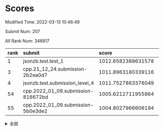 # Scores

Modified Time: 2022-03-13 10:46:49

Submit Num: 207

All Rank Num: 346817

| rank |               submit               |       score        |       sigma        | pk_num |
| :--- | :--------------------------------- | :----------------- | :----------------- | :----- |
| 1    | jsonzb.test.test_1                 | 1012.6582389631578 | 0.7938007606002537 | 6698   |
| 3    | cpp.21_12_24.submission-2b2ea0d7   | 1011.8963180339116 | 0.7724419602003433 | 6697   |
| 4    | jsonzb.test.submission_level_4     | 1011.7527863376049 | 0.7919493014215889 | 6702   |
| 54   | cpp.2022_01_09.submission-816672bd | 1005.6212711955864 | 0.7165042459556289 | 6705   |
| 55   | cpp.2022_01_09.submission-5b0e3de2 | 1004.8027966606194 | 0.7259016496266284 | 6704   |


<details>
<summary>全部</summary>

| rank |                 submit                 |       score        |       sigma        | pk_num |
| :--- | :------------------------------------- | :----------------- | :----------------- | :----- |
| 1    | jsonzb.test.test_1                     | 1012.6582389631578 | 0.7938007606002537 | 6698   |
| 2    | gobigger.level_3.submission_level_3_20 | 1012.1892058908097 | 0.8068242276162104 | 6700   |
| 3    | cpp.21_12_24.submission-2b2ea0d7       | 1011.8963180339116 | 0.7724419602003433 | 6697   |
| 4    | jsonzb.test.submission_level_4         | 1011.7527863376049 | 0.7919493014215889 | 6702   |
| 5    | gobigger.level_3.submission_level_3_27 | 1011.50486715849   | 0.7813928082356943 | 6707   |
| 6    | gobigger.level_3.submission_level_3_16 | 1011.3931186220249 | 0.7556699833080734 | 6710   |
| 7    | gobigger.level_3.submission_level_3_6  | 1011.2983007018237 | 0.779529287776551  | 6706   |
| 8    | gobigger.level_3.submission_level_3_15 | 1011.217910362647  | 0.7686365574978434 | 6702   |
| 9    | gobigger.level_3.submission_level_3_34 | 1011.1813458797043 | 0.7915282979411126 | 6705   |
| 10   | gobigger.level_3.submission_level_3_36 | 1011.0563568562276 | 0.7793065780089583 | 6702   |
| 11   | gobigger.level_3.submission_level_3_9  | 1011.0096467124313 | 0.7657958661420442 | 6701   |
| 12   | gobigger.level_3.submission_level_3_4  | 1010.837622627265  | 0.7667874812522383 | 6708   |
| 13   | gobigger.level_3.submission_level_3_19 | 1010.7949146570849 | 0.7795621840277241 | 6701   |
| 14   | gobigger.level_3.submission_level_3_29 | 1010.7179690218281 | 0.7593299679740924 | 6705   |
| 15   | gobigger.level_3.submission_level_3_39 | 1010.6868040557594 | 0.7641137471295294 | 6702   |
| 16   | gobigger.level_3.submission_level_3_24 | 1010.5299681411334 | 0.7517454803982273 | 6704   |
| 17   | gobigger.level_3.submission_level_3_21 | 1010.4262508781666 | 0.7689269832691986 | 6701   |
| 18   | gobigger.level_3.submission_level_3_42 | 1010.3938614260272 | 0.7773660613697484 | 6705   |
| 19   | gobigger.level_3.submission_level_3_0  | 1010.3601259788527 | 0.7506398557089368 | 6705   |
| 20   | gobigger.level_3.submission_level_3_47 | 1010.3517432757213 | 0.7706144696499085 | 6698   |
| 21   | gobigger.level_3.submission_level_3_43 | 1010.2572334878517 | 0.7489782717631003 | 6706   |
| 22   | gobigger.level_3.submission_level_3_45 | 1010.2237809792404 | 0.7553307225366533 | 6703   |
| 23   | gobigger.level_3.submission_level_3_22 | 1010.1137639556557 | 0.7360809789397728 | 6697   |
| 24   | gobigger.level_3.submission_level_3_38 | 1010.0984804441804 | 0.7512222884060611 | 6701   |
| 25   | gobigger.level_3.submission_level_3_30 | 1010.0736761549232 | 0.7526372516782271 | 6700   |
| 26   | gobigger.level_3.submission_level_3_11 | 1010.0187715037085 | 0.7352222605970168 | 6704   |
| 27   | gobigger.level_3.submission_level_3_44 | 1010.0182564358768 | 0.7564914519178751 | 6698   |
| 28   | gobigger.level_3.submission_level_3_33 | 1009.9998899121701 | 0.7577004974267408 | 6704   |
| 29   | gobigger.level_3.submission_level_3_46 | 1009.8452199744521 | 0.7364616814070712 | 6706   |
| 30   | gobigger.level_3.submission_level_3_1  | 1009.8151117301766 | 0.7313781259601156 | 6702   |
| 31   | gobigger.level_3.submission_level_3_37 | 1009.8125488112961 | 0.7509715402279534 | 6700   |
| 32   | gobigger.level_3.submission_level_3_35 | 1009.7809670240887 | 0.7444878180948515 | 6699   |
| 33   | gobigger.level_3.submission_level_3_48 | 1009.6977509464947 | 0.7551234266316136 | 6701   |
| 34   | gobigger.level_3.submission_level_3_25 | 1009.5673772558622 | 0.7575255395450328 | 6704   |
| 35   | gobigger.level_3.submission_level_3_12 | 1009.5389215613401 | 0.7437716180454144 | 6700   |
| 36   | gobigger.level_3.submission_level_3_28 | 1009.5096864525716 | 0.756492433473223  | 6703   |
| 37   | gobigger.level_3.submission_level_3_26 | 1009.4826807260745 | 0.7531693193984962 | 6703   |
| 38   | gobigger.level_3.submission_level_3_2  | 1009.4730211625202 | 0.7513154033505092 | 6702   |
| 39   | gobigger.level_3.submission_level_3_32 | 1009.4327478613795 | 0.7620162978287638 | 6701   |
| 40   | gobigger.level_3.submission_level_3_8  | 1009.4111599747298 | 0.7723441513513508 | 6702   |
| 41   | gobigger.level_3.submission_level_3_41 | 1009.3978313809198 | 0.7641636476066614 | 6701   |
| 42   | gobigger.level_3.submission_level_3_3  | 1009.3810278946839 | 0.7528809564745784 | 6702   |
| 43   | gobigger.level_3.submission_level_3_49 | 1009.3596126659043 | 0.7388022385751217 | 6703   |
| 44   | gobigger.level_3.submission_level_3_31 | 1009.300281033389  | 0.7452793904321952 | 6700   |
| 45   | gobigger.level_3.submission_level_3_7  | 1009.2297091776733 | 0.7271808240341698 | 6700   |
| 46   | gobigger.level_3.submission_level_3_10 | 1009.2115495271994 | 0.747086339656082  | 6701   |
| 47   | gobigger.level_3.submission_level_3_18 | 1009.1351446609175 | 0.7344083860499687 | 6704   |
| 48   | gobigger.level_3.submission_level_3_40 | 1009.1173206497208 | 0.7328578701396173 | 6700   |
| 49   | gobigger.level_3.submission_level_3_23 | 1009.0386135433451 | 0.7497485263015248 | 6706   |
| 50   | gobigger.level_3.submission_level_3_13 | 1008.9763293553126 | 0.7523799093179705 | 6701   |
| 51   | gobigger.level_3.submission_level_3_14 | 1008.6009963280761 | 0.7616132237846609 | 6703   |
| 52   | gobigger.level_3.submission_level_3_17 | 1008.1705649755747 | 0.7479324313938418 | 6702   |
| 53   | gobigger.level_3.submission_level_3_5  | 1008.0102041262943 | 0.7618947265418808 | 6696   |
| 54   | cpp.2022_01_09.submission-816672bd     | 1005.6212711955864 | 0.7165042459556289 | 6705   |
| 55   | cpp.2022_01_09.submission-5b0e3de2     | 1004.8027966606194 | 0.7259016496266284 | 6704   |
| 56   | gobigger.level_1.submission_level_1_0  | 1004.7857761611886 | 0.7194075027845017 | 6698   |
| 57   | gobigger.level_1.submission_level_1_49 | 1004.5285133467607 | 0.7172344068828619 | 6694   |
| 58   | gobigger.level_1.submission_level_1_7  | 1004.3858679518287 | 0.7260900224547314 | 6705   |
| 59   | gobigger.level_1.submission_level_1_26 | 1004.2456410788924 | 0.7147714495113847 | 6705   |
| 60   | gobigger.level_1.submission_level_1_1  | 1004.2344497526838 | 0.7273686785858007 | 6704   |
| 61   | gobigger.level_1.submission_level_1_41 | 1004.2224844849693 | 0.7286517444577157 | 6697   |
| 62   | gobigger.level_1.submission_level_1_18 | 1004.1706902016638 | 0.7230401618583016 | 6701   |
| 63   | gobigger.level_1.submission_level_1_8  | 1004.1228356581803 | 0.7212744768852444 | 6694   |
| 64   | gobigger.level_1.submission_level_1_34 | 1004.1123066803732 | 0.7231960413594276 | 6700   |
| 65   | gobigger.level_1.submission_level_1_40 | 1004.1086824195206 | 0.7216782531420215 | 6705   |
| 66   | gobigger.level_1.submission_level_1_36 | 1004.1085139871394 | 0.7218244661794102 | 6704   |
| 67   | gobigger.level_1.submission_level_1_20 | 1003.7616517914257 | 0.7047423768717842 | 6701   |
| 68   | gobigger.level_1.submission_level_1_43 | 1003.7476474955798 | 0.7117492596882122 | 6699   |
| 69   | gobigger.level_1.submission_level_1_11 | 1003.7471408681379 | 0.7138836355432101 | 6701   |
| 70   | gobigger.level_1.submission_level_1_21 | 1003.6831018455633 | 0.727847979863464  | 6703   |
| 71   | gobigger.level_1.submission_level_1_15 | 1003.6193863434829 | 0.7197527015204236 | 6698   |
| 72   | gobigger.level_1.submission_level_1_19 | 1003.5351144757221 | 0.7115452172612977 | 6705   |
| 73   | gobigger.level_1.submission_level_1_33 | 1003.4993055099478 | 0.7061518039247053 | 6703   |
| 74   | gobigger.level_1.submission_level_1_23 | 1003.4848701034498 | 0.7159055055619634 | 6703   |
| 75   | gobigger.level_1.submission_level_1_45 | 1003.4458924910799 | 0.7199174886950503 | 6700   |
| 76   | gobigger.level_1.submission_level_1_29 | 1003.3839377379358 | 0.7235444312977928 | 6699   |
| 77   | gobigger.level_1.submission_level_1_16 | 1003.3594205882869 | 0.7144394263015326 | 6705   |
| 78   | gobigger.level_1.submission_level_1_46 | 1003.3593484086807 | 0.7237855606067481 | 6697   |
| 79   | gobigger.level_1.submission_level_1_39 | 1003.3308345090413 | 0.7246850675371157 | 6702   |
| 80   | gobigger.level_1.submission_level_1_4  | 1003.3170582474573 | 0.7111244364521205 | 6700   |
| 81   | gobigger.level_1.submission_level_1_48 | 1003.2794676224797 | 0.7159394327878362 | 6708   |
| 82   | gobigger.level_1.submission_level_1_24 | 1003.2087028915142 | 0.7177501369786797 | 6698   |
| 83   | gobigger.level_1.submission_level_1_9  | 1003.1868969636039 | 0.717092406596672  | 6700   |
| 84   | gobigger.level_1.submission_level_1_6  | 1003.1473441270995 | 0.7118419343010229 | 6703   |
| 85   | gobigger.level_1.submission_level_1_17 | 1003.125841563378  | 0.71857237240231   | 6705   |
| 86   | gobigger.level_1.submission_level_1_22 | 1003.1050502505141 | 0.710428803256106  | 6702   |
| 87   | gobigger.level_1.submission_level_1_12 | 1003.0952923671512 | 0.7183258267819164 | 6701   |
| 88   | gobigger.level_1.submission_level_1_35 | 1003.0830490417286 | 0.7245005669319649 | 6706   |
| 89   | gobigger.level_1.submission_level_1_42 | 1003.0638084135148 | 0.7231077448757594 | 6702   |
| 90   | gobigger.level_1.submission_level_1_28 | 1003.0489863459848 | 0.7176859583780936 | 6703   |
| 91   | gobigger.level_1.submission_level_1_5  | 1003.0288540558631 | 0.7211002943062566 | 6704   |
| 92   | gobigger.level_1.submission_level_1_32 | 1002.9498575114594 | 0.7114694881894584 | 6701   |
| 93   | gobigger.level_1.submission_level_1_2  | 1002.9097275294558 | 0.7163749181203393 | 6702   |
| 94   | gobigger.level_1.submission_level_1_27 | 1002.908451772507  | 0.7201753100608688 | 6701   |
| 95   | gobigger.level_1.submission_level_1_31 | 1002.8210610867756 | 0.7105983414352504 | 6697   |
| 96   | gobigger.level_1.submission_level_1_47 | 1002.7631636518149 | 0.7159235763649439 | 6700   |
| 97   | gobigger.level_1.submission_level_1_44 | 1002.7167205800599 | 0.724029387146418  | 6700   |
| 98   | gobigger.level_1.submission_level_1_13 | 1002.6572449728515 | 0.7131080861201574 | 6697   |
| 99   | gobigger.level_1.submission_level_1_10 | 1002.4612423802903 | 0.7168253825722901 | 6701   |
| 100  | gobigger.level_1.submission_level_1_3  | 1002.4523630804284 | 0.7140247136487616 | 6702   |
| 101  | gobigger.level_1.submission_level_1_38 | 1002.3427067763579 | 0.7088384779670764 | 6698   |
| 102  | gobigger.level_1.submission_level_1_37 | 1002.2918957916991 | 0.712232184047901  | 6699   |
| 103  | gobigger.level_1.submission_level_1_25 | 1002.1995625212579 | 0.7093713084596884 | 6704   |
| 104  | gobigger.level_1.submission_level_1_30 | 1001.8429052274674 | 0.7139074765457121 | 6705   |
| 105  | gobigger.level_1.submission_level_1_14 | 1001.5575758417177 | 0.7102095710527305 | 6703   |
| 106  | gobigger.random.submission_random_18   | 997.2805309829233  | 0.7006972945090058 | 6701   |
| 107  | gobigger.random.submission_random_38   | 997.126825186967   | 0.7062488324554015 | 6703   |
| 108  | gobigger.random.submission_random_47   | 996.9343153136732  | 0.7215164273436991 | 6698   |
| 109  | gobigger.random.submission_random_6    | 996.8631411224619  | 0.7179243772605133 | 6701   |
| 110  | gobigger.random.submission_random_40   | 996.8598757407802  | 0.7049086854954677 | 6699   |
| 111  | gobigger.random.submission_random_25   | 996.8454387056914  | 0.7161837405495803 | 6703   |
| 112  | gobigger.random.submission_random_29   | 996.8202858467896  | 0.7210850845113865 | 6706   |
| 113  | gobigger.random.submission_random_15   | 996.7433325689462  | 0.7141053817323427 | 6699   |
| 114  | gobigger.random.submission_random_49   | 996.6486125299664  | 0.7015710647067521 | 6698   |
| 115  | gobigger.random.submission_random_37   | 996.6452515830165  | 0.7036521152400818 | 6702   |
| 116  | gobigger.random.submission_random_5    | 996.6392971963452  | 0.7087725264429628 | 6702   |
| 117  | gobigger.random.submission_random_10   | 996.5426170694469  | 0.7022817764881677 | 6699   |
| 118  | gobigger.random.submission_random_14   | 996.5114669478888  | 0.6967057756309839 | 6699   |
| 119  | gobigger.random.submission_random_45   | 996.4617154737308  | 0.708742308989215  | 6705   |
| 120  | gobigger.random.submission_random_9    | 996.4367134714503  | 0.702390812479966  | 6703   |
| 121  | gobigger.random.submission_random_23   | 996.3966375915741  | 0.7151655667497114 | 6701   |
| 122  | gobigger.random.submission_random_27   | 996.3920094473666  | 0.7085557907249308 | 6705   |
| 123  | gobigger.random.submission_random_0    | 996.2931194105879  | 0.7070658116331667 | 6703   |
| 124  | gobigger.random.submission_random_41   | 996.2657896050646  | 0.7186021680943622 | 6702   |
| 125  | gobigger.random.submission_random_11   | 996.251659833259   | 0.7033775876059533 | 6698   |
| 126  | gobigger.random.submission_random_2    | 996.2151783015764  | 0.7074278292826714 | 6711   |
| 127  | gobigger.random.submission_random_44   | 996.1242361018557  | 0.700342938447505  | 6700   |
| 128  | gobigger.random.submission_random_28   | 996.0132617740841  | 0.6978151574687854 | 6700   |
| 129  | gobigger.random.submission_random_43   | 995.994919546049   | 0.7030996603786355 | 6703   |
| 130  | gobigger.random.submission_random_30   | 995.9920125048731  | 0.705575774640939  | 6704   |
| 131  | gobigger.random.submission_random_17   | 995.9784853012088  | 0.710570837817421  | 6696   |
| 132  | gobigger.random.submission_random_32   | 995.9579809651067  | 0.6983604105530742 | 6709   |
| 133  | gobigger.random.submission_random_42   | 995.9079644669181  | 0.7126789679913926 | 6699   |
| 134  | gobigger.random.submission_random_12   | 995.9021397898724  | 0.7054957448167294 | 6706   |
| 135  | gobigger.random.submission_random_31   | 995.8853018758512  | 0.7138530052173581 | 6695   |
| 136  | gobigger.random.submission_random_39   | 995.8464009913469  | 0.7172171903237629 | 6705   |
| 137  | gobigger.random.submission_random_3    | 995.78674790905    | 0.7060661253242384 | 6701   |
| 138  | gobigger.random.submission_random_35   | 995.7838660167417  | 0.7113100214845706 | 6699   |
| 139  | gobigger.random.submission_random_21   | 995.7307142123021  | 0.7307347861229594 | 6702   |
| 140  | gobigger.random.submission_random_26   | 995.6164004820961  | 0.7117650962007604 | 6704   |
| 141  | gobigger.random.submission_random_1    | 995.613169703966   | 0.7081526019191107 | 6695   |
| 142  | gobigger.random.submission_random_48   | 995.5385130027312  | 0.7145274220277907 | 6705   |
| 143  | gobigger.random.submission_random_19   | 995.5248076732001  | 0.7077731930553752 | 6696   |
| 144  | gobigger.random.submission_random_24   | 995.5103958040696  | 0.7110964176186291 | 6705   |
| 145  | gobigger.random.submission_random_20   | 995.4141887434595  | 0.7185128190292491 | 6707   |
| 146  | gobigger.random.submission_random_4    | 995.3965098470663  | 0.7156321650791109 | 6704   |
| 147  | gobigger.random.submission_random_33   | 995.339870227172   | 0.7096334968824518 | 6703   |
| 148  | gobigger.random.submission_random_36   | 995.3255548622299  | 0.7135747011616943 | 6705   |
| 149  | gobigger.random.submission_random_22   | 995.1727052039262  | 0.7156079013983198 | 6702   |
| 150  | gobigger.random.submission_random_16   | 995.067886533484   | 0.7084448123024427 | 6702   |
| 151  | gobigger.random.submission_random_7    | 995.0661034275782  | 0.7128911496865604 | 6700   |
| 152  | gobigger.random.submission_random_34   | 995.0468850519153  | 0.6988020729510163 | 6699   |
| 153  | gobigger.random.submission_random_8    | 994.9543103569869  | 0.7248171279122478 | 6704   |
| 154  | gobigger.random.submission_random_46   | 994.7121556935953  | 0.7128305388540606 | 6702   |
| 155  | gobigger.random.submission_random_13   | 994.5255116281356  | 0.7194518803008693 | 6702   |
| 156  | gobigger.level_2.submission_level_2_46 | 994.0607963751597  | 0.747452474857131  | 6707   |
| 157  | gobigger.level_2.submission_level_2_17 | 993.9654151963741  | 0.7257336762607951 | 6704   |
| 158  | gobigger.level_2.submission_level_2_4  | 993.924036115666   | 0.7367388400867713 | 6702   |
| 159  | gobigger.level_2.submission_level_2_10 | 993.708090813076   | 0.7298042504051736 | 6699   |
| 160  | gobigger.level_2.submission_level_2_21 | 993.6469526022776  | 0.7358409841701515 | 6702   |
| 161  | gobigger.level_2.submission_level_2_32 | 993.0961888512815  | 0.7447794903620905 | 6699   |
| 162  | gobigger.level_2.submission_level_2_40 | 993.0757198628919  | 0.7489670792659963 | 6699   |
| 163  | gobigger.level_2.submission_level_2_16 | 993.0616466610242  | 0.7382129343816053 | 6708   |
| 164  | gobigger.level_2.submission_level_2_48 | 992.9684563090582  | 0.7273744866566176 | 6705   |
| 165  | gobigger.level_2.submission_level_2_26 | 992.9060807914477  | 0.7483708779509785 | 6702   |
| 166  | gobigger.level_2.submission_level_2_9  | 992.7558789949551  | 0.7385929182302242 | 6701   |
| 167  | gobigger.level_2.submission_level_2_43 | 992.6731124743882  | 0.7304169480279133 | 6703   |
| 168  | gobigger.level_2.submission_level_2_34 | 992.6123744963547  | 0.7456981978478529 | 6702   |
| 169  | gobigger.level_2.submission_level_2_25 | 992.5643435516018  | 0.7290498050198552 | 6706   |
| 170  | gobigger.level_2.submission_level_2_14 | 992.5633599035954  | 0.7388773581887522 | 6707   |
| 171  | gobigger.level_2.submission_level_2_38 | 992.5510030208891  | 0.7339151657964207 | 6699   |
| 172  | gobigger.level_2.submission_level_2_41 | 992.5018590559714  | 0.7467418380890901 | 6705   |
| 173  | gobigger.level_2.submission_level_2_47 | 992.4485789881695  | 0.7455116878289205 | 6699   |
| 174  | gobigger.level_2.submission_level_2_37 | 992.4192828434769  | 0.7423648920473469 | 6707   |
| 175  | gobigger.level_2.submission_level_2_45 | 992.4192039358965  | 0.7536535807962106 | 6702   |
| 176  | gobigger.level_2.submission_level_2_35 | 992.3909377047406  | 0.7452723496409112 | 6702   |
| 177  | gobigger.level_2.submission_level_2_31 | 992.3436953509323  | 0.7390924504306342 | 6694   |
| 178  | gobigger.level_2.submission_level_2_23 | 992.2700170150498  | 0.7575085682910824 | 6701   |
| 179  | gobigger.level_2.submission_level_2_28 | 992.249381113565   | 0.7314973406656574 | 6703   |
| 180  | gobigger.level_2.submission_level_2_8  | 992.180195867571   | 0.7312803177723675 | 6706   |
| 181  | gobigger.level_2.submission_level_2_2  | 992.1519785865892  | 0.7261845626951944 | 6700   |
| 182  | gobigger.level_2.submission_level_2_49 | 992.1200753373344  | 0.7377514583633535 | 6704   |
| 183  | gobigger.level_2.submission_level_2_6  | 992.0600500418682  | 0.7493686264802032 | 6700   |
| 184  | gobigger.level_2.submission_level_2_0  | 992.0246987085291  | 0.7428198597275406 | 6700   |
| 185  | gobigger.level_2.submission_level_2_42 | 991.9694819532297  | 0.7579838261286053 | 6698   |
| 186  | gobigger.level_2.submission_level_2_22 | 991.9005079660051  | 0.747992019214606  | 6701   |
| 187  | gobigger.level_2.submission_level_2_11 | 991.7834255976348  | 0.7563630185885472 | 6703   |
| 188  | gobigger.level_2.submission_level_2_7  | 991.730620523038   | 0.7421765612043462 | 6702   |
| 189  | gobigger.level_2.submission_level_2_1  | 991.626772558373   | 0.7725225174758548 | 6701   |
| 190  | gobigger.level_2.submission_level_2_29 | 991.5805843097538  | 0.7808186913249688 | 6700   |
| 191  | gobigger.level_2.submission_level_2_15 | 991.5501324804712  | 0.755817604075718  | 6698   |
| 192  | gobigger.level_2.submission_level_2_24 | 991.4659997562183  | 0.7564436899023586 | 6704   |
| 193  | gobigger.level_2.submission_level_2_19 | 991.3737436728625  | 0.7342007501751304 | 6699   |
| 194  | gobigger.level_2.submission_level_2_3  | 991.2877464460172  | 0.7640044099115226 | 6702   |
| 195  | gobigger.level_2.submission_level_2_27 | 991.2794270914064  | 0.749853758061499  | 6699   |
| 196  | gobigger.level_2.submission_level_2_18 | 991.2386375160283  | 0.7307482993437456 | 6701   |
| 197  | gobigger.level_2.submission_level_2_13 | 991.1628364369536  | 0.7393994056630238 | 6698   |
| 198  | gobigger.level_2.submission_level_2_33 | 991.1512541123136  | 0.7646571281211745 | 6700   |
| 199  | gobigger.level_2.submission_level_2_39 | 990.9902384492724  | 0.7463636640819324 | 6700   |
| 200  | gobigger.level_2.submission_level_2_5  | 990.9797832809718  | 0.7578817581779235 | 6703   |
| 201  | gobigger.level_2.submission_level_2_30 | 990.6834209024034  | 0.7542839135482259 | 6701   |
| 202  | gobigger.level_2.submission_level_2_36 | 990.5588570250629  | 0.7574978142038535 | 6698   |
| 203  | gobigger.level_2.submission_level_2_20 | 990.4024192853643  | 0.7685069724217161 | 6702   |
| 204  | gobigger.level_2.submission_level_2_44 | 990.1481553185953  | 0.7774171223049788 | 6703   |
| 205  | gobigger.level_2.submission_level_2_12 | 990.1194299821332  | 0.7956696931592947 | 6706   |
| 206  | gobigger.none.submission_none_1        | 976.5520067090899  | 1.3762152803689602 | 6702   |
| 207  | gobigger.none.submission_none_0        | 976.0207574151991  | 1.476204910166537  | 6702   |

</details>
